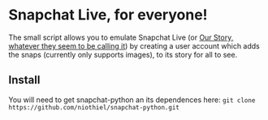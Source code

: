 Snapchat Live, for everyone!
===============

The small script allows you to emulate Snapchat Live (or [Our Story, whatever they seem to be calling it](https://support.snapchat.com/a/our-story)) by creating a user account which adds the snaps (currently only supports images), to its story for all to see. 

Install
-------

You will need to get snapchat-python an its dependences here:
`git clone https://github.com/niothiel/snapchat-python.git`